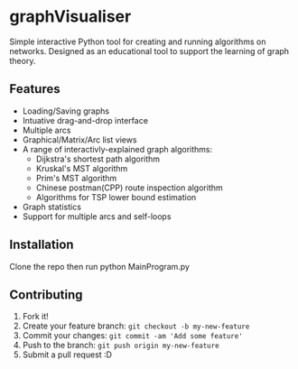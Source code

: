 # graphVisualiser
Simple interactive Python tool for creating and running algorithms on networks. 
Designed as an educational tool to support the learning of graph theory.
## Features
- Loading/Saving graphs
- Intuative drag-and-drop interface
- Multiple arcs
- Graphical/Matrix/Arc list views
- A range of interactivly-explained graph algorithms:
    - Dijkstra's shortest path algorithm
    - Kruskal's MST algorithm
    - Prim's MST algorithm
    - Chinese postman(CPP) route inspection algorithm
    - Algorithms for TSP lower bound estimation
- Graph statistics
- Support for multiple arcs and self-loops

## Installation

Clone the repo then run python MainProgram.py

## Contributing

1. Fork it!
2. Create your feature branch: `git checkout -b my-new-feature`
3. Commit your changes: `git commit -am 'Add some feature'`
4. Push to the branch: `git push origin my-new-feature`
5. Submit a pull request :D
